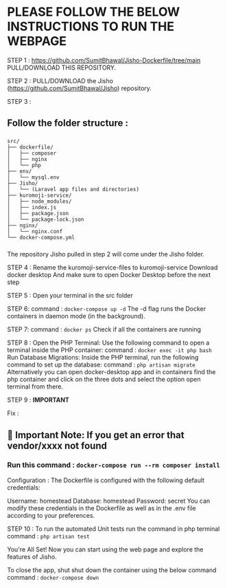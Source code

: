 # PLEASE FOLLOW THE BELOW INSTRUCTIONS TO RUN THE WEBPAGE

STEP 1 :
https://github.com/SumitBhawal/Jisho-Dockerfile/tree/main
PULL/DOWNLOAD THIS REPOSITORY.

STEP 2 :
PULL/DOWNLOAD the Jisho (https://github.com/SumitBhawal/Jisho) repository.

STEP 3 :
## Follow the folder structure :
###
```
src/
├── dockerfile/
│   ├── composer
│   ├── nginx
│   └── php
├── env/
│   └── mysql.env
├── Jisho/
│   └── (Laravel app files and directories)
├── kuromoji-service/
│   ├── node_modules/
│   ├── index.js
│   ├── package.json
│   └── package-lock.json
├── nginx/
│   └── nginx.conf
└── docker-compose.yml
```
###

The repository Jisho pulled in step 2 will come under the Jisho folder. 

STEP 4 :
Rename the kuromoji-service-files to kuromoji-service
Download docker desktop
And make sure to open Docker Desktop before the next step

STEP 5 :
Open your terminal in the src folder

STEP 6:
command : ```docker-compose up -d```
The -d flag runs the Docker containers in daemon mode (in the background).

STEP 7:
command : ```docker ps```
Check if all the containers are running

STEP 8 :
Open the PHP Terminal: Use the following command to open a terminal inside the PHP container:
command : ```docker exec -it php bash```
Run Database Migrations: Inside the PHP terminal, run the following command to set up the database:
command : ```php artisan migrate```
Alternatively you can open docker-desktop app and in containers find the php container and click on the three dots and select the option open terminal from there.

STEP 9 :
**IMPORTANT**

Fix :
## 🚨 **Important Note:** If you get an error that vendor/xxxx not found
### Run this command : ```docker-compose run --rm composer install```

Configuration :
The Dockerfile is configured with the following default credentials:

Username: homestead
Database: homestead
Password: secret
You can modify these credentials in the Dockerfile as well as in the .env file according to your preferences.

STEP 10 :
To run the automated Unit tests run the command in php terminal 
command : ```php artisan test```

You're All Set!
Now you can start using the web page and explore the features of Jisho.

To close the app, shut shut down the container using the below command
command : ```docker-compose down```
